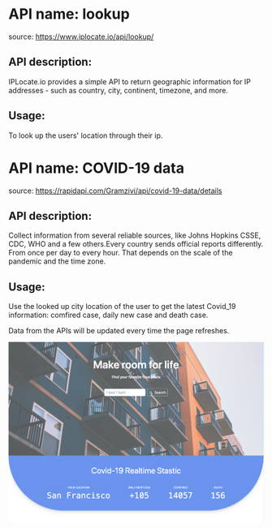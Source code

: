 # API name: lookup

source: https://www.iplocate.io/api/lookup/

## API description:

IPLocate.io provides a simple API to return geographic information for IP addresses - such as country, city, continent, timezone, and more.

## Usage:

To look up the users' location through their ip.

# API name: COVID-19 data

source: https://rapidapi.com/Gramzivi/api/covid-19-data/details

## API description:

Collect information from several reliable sources, like Johns Hopkins CSSE, CDC, WHO and a few others.Every country sends official reports differently. From once per day to every hour. That depends on the scale of the pandemic and the time zone.

## Usage:

Use the looked up city location of the user to get the latest Covid_19 information: comfired case, daily new case and death case.

Data from the APIs will be updated every time the page refreshes.

![](./screenshot/prototype1.png)
